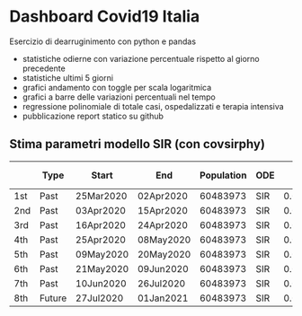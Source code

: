# Dashboard Covid19 Italia

Esercizio di dearruginimento con python e pandas

- statistiche odierne con variazione percentuale rispetto al giorno precedente
- statistiche ultimi 5 giorni
- grafici andamento con toggle per scala logaritmica
- grafici a barre delle variazioni percentuali nel tempo
- regressione polinomiale di totale casi, ospedalizzati e terapia intensiva
- pubblicazione report statico su github

## Stima parametri modello SIR (con covsirphy)

|      | Type   |   Start   |     End    | Population  | ODE  | rho      | sigma    | tau  |  Rt   | 1/beta [day] | 1/gamma [day]  | RMS log error |
|------|--------|-----------|------------|-------------|------|----------|----------|------|-------|--------------|----------------|---------------|
|1st   | Past   |25Mar2020  |02Apr2020   | 60483973    | SIR  | 0.002552 | 0.000891 | 48   | 2.87  |  13          |  37            | 0.0262631     |
|2nd   | Past   |03Apr2020  |15Apr2020   | 60483973    | SIR  | 0.001394 | 0.000761 | 48   | 1.83  |  23          |  43            | 0.0191152     |
|3rd   | Past   |16Apr2020  |24Apr2020   | 60483973    | SIR  | 0.000949 | 0.000930 | 48   | 1.02  |  35          |  35            | 0.00866645    |
|4th   | Past   |25Apr2020  |08May2020   | 60483973    | SIR  | 0.000516 | 0.000945 | 48   | 0.55  |  64          |  35            | 0.0368156     |
|5th   | Past   |09May2020  |20May2020   | 60483973    | SIR  | 0.000379 | 0.001276 | 48   | 0.30  |  88          |  26            | 0.0181047     |
|6th   | Past   |21May2020  |09Jun2020   | 60483973    | SIR  | 0.000289 | 0.001386 | 48   | 0.21  | 115          |  24            | 0.0245434     |
|7th   | Past   |10Jun2020  |26Jul2020   | 60483973    | SIR  | 0.000421 | 0.001268 | 48   | 0.33  |  79          |  26            | 0.225918      |
|8th   | Future |27Jul2020  |01Jan2021   | 60483973    | SIR  | 0.000421 | 0.001268 | 48   | 0.33  |  79          |  26            | -             |
